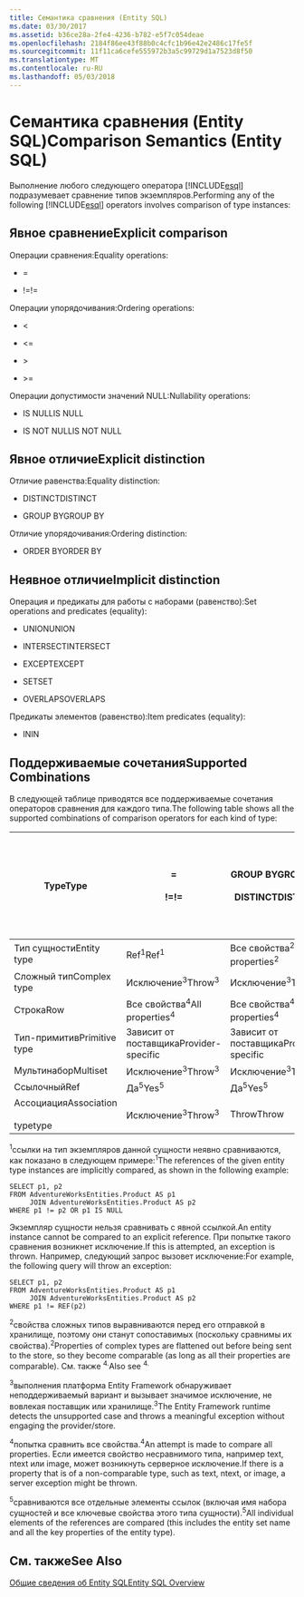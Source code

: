 ```yaml
---
title: Семантика сравнения (Entity SQL)
ms.date: 03/30/2017
ms.assetid: b36ce28a-2fe4-4236-b782-e5f7c054deae
ms.openlocfilehash: 2184f86ee43f88b0c4cfc1b96e42e2486c17fe5f
ms.sourcegitcommit: 11f11ca6cefe555972b3a5c99729d1a7523d8f50
ms.translationtype: MT
ms.contentlocale: ru-RU
ms.lasthandoff: 05/03/2018
---
```

# <a name="comparison-semantics-entity-sql"></a><span data-ttu-id="5fb03-102">Семантика сравнения (Entity SQL)</span><span class="sxs-lookup"><span data-stu-id="5fb03-102">Comparison Semantics (Entity SQL)</span></span>
<span data-ttu-id="5fb03-103">Выполнение любого следующего оператора [!INCLUDE[esql](../../../../../../includes/esql-md.md)] подразумевает сравнение типов экземпляров.</span><span class="sxs-lookup"><span data-stu-id="5fb03-103">Performing any of the following [!INCLUDE[esql](../../../../../../includes/esql-md.md)] operators involves comparison of type instances:</span></span>  
  
## <a name="explicit-comparison"></a><span data-ttu-id="5fb03-104">Явное сравнение</span><span class="sxs-lookup"><span data-stu-id="5fb03-104">Explicit comparison</span></span>  
 <span data-ttu-id="5fb03-105">Операции сравнения:</span><span class="sxs-lookup"><span data-stu-id="5fb03-105">Equality operations:</span></span>  
  
-   =  
  
-   <span data-ttu-id="5fb03-106">!=</span><span class="sxs-lookup"><span data-stu-id="5fb03-106">!=</span></span>  
  
 <span data-ttu-id="5fb03-107">Операции упорядочивания:</span><span class="sxs-lookup"><span data-stu-id="5fb03-107">Ordering operations:</span></span>  
  
-   <  
  
-   \<=  
  
-   \>  
  
-   \>=  
  
 <span data-ttu-id="5fb03-108">Операции допустимости значений NULL:</span><span class="sxs-lookup"><span data-stu-id="5fb03-108">Nullability operations:</span></span>  
  
-   <span data-ttu-id="5fb03-109">IS NULL</span><span class="sxs-lookup"><span data-stu-id="5fb03-109">IS NULL</span></span>  
  
-   <span data-ttu-id="5fb03-110">IS NOT NULL</span><span class="sxs-lookup"><span data-stu-id="5fb03-110">IS NOT NULL</span></span>  
  
## <a name="explicit-distinction"></a><span data-ttu-id="5fb03-111">Явное отличие</span><span class="sxs-lookup"><span data-stu-id="5fb03-111">Explicit distinction</span></span>  
 <span data-ttu-id="5fb03-112">Отличие равенства:</span><span class="sxs-lookup"><span data-stu-id="5fb03-112">Equality distinction:</span></span>  
  
-   <span data-ttu-id="5fb03-113">DISTINCT</span><span class="sxs-lookup"><span data-stu-id="5fb03-113">DISTINCT</span></span>  
  
-   <span data-ttu-id="5fb03-114">GROUP BY</span><span class="sxs-lookup"><span data-stu-id="5fb03-114">GROUP BY</span></span>  
  
 <span data-ttu-id="5fb03-115">Отличие упорядочивания:</span><span class="sxs-lookup"><span data-stu-id="5fb03-115">Ordering distinction:</span></span>  
  
-   <span data-ttu-id="5fb03-116">ORDER BY</span><span class="sxs-lookup"><span data-stu-id="5fb03-116">ORDER BY</span></span>  
  
## <a name="implicit-distinction"></a><span data-ttu-id="5fb03-117">Неявное отличие</span><span class="sxs-lookup"><span data-stu-id="5fb03-117">Implicit distinction</span></span>  
 <span data-ttu-id="5fb03-118">Операция и предикаты для работы с наборами (равенство):</span><span class="sxs-lookup"><span data-stu-id="5fb03-118">Set operations and predicates (equality):</span></span>  
  
-   <span data-ttu-id="5fb03-119">UNION</span><span class="sxs-lookup"><span data-stu-id="5fb03-119">UNION</span></span>  
  
-   <span data-ttu-id="5fb03-120">INTERSECT</span><span class="sxs-lookup"><span data-stu-id="5fb03-120">INTERSECT</span></span>  
  
-   <span data-ttu-id="5fb03-121">EXCEPT</span><span class="sxs-lookup"><span data-stu-id="5fb03-121">EXCEPT</span></span>  
  
-   <span data-ttu-id="5fb03-122">SET</span><span class="sxs-lookup"><span data-stu-id="5fb03-122">SET</span></span>  
  
-   <span data-ttu-id="5fb03-123">OVERLAPS</span><span class="sxs-lookup"><span data-stu-id="5fb03-123">OVERLAPS</span></span>  
  
 <span data-ttu-id="5fb03-124">Предикаты элементов (равенство):</span><span class="sxs-lookup"><span data-stu-id="5fb03-124">Item predicates (equality):</span></span>  
  
-   <span data-ttu-id="5fb03-125">IN</span><span class="sxs-lookup"><span data-stu-id="5fb03-125">IN</span></span>  
  
## <a name="supported-combinations"></a><span data-ttu-id="5fb03-126">Поддерживаемые сочетания</span><span class="sxs-lookup"><span data-stu-id="5fb03-126">Supported Combinations</span></span>  
 <span data-ttu-id="5fb03-127">В следующей таблице приводятся все поддерживаемые сочетания операторов сравнения для каждого типа.</span><span class="sxs-lookup"><span data-stu-id="5fb03-127">The following table shows all the supported combinations of comparison operators for each kind of type:</span></span>  
  
|<span data-ttu-id="5fb03-128">**Type**</span><span class="sxs-lookup"><span data-stu-id="5fb03-128">**Type**</span></span>|**=**<br /><br /> <span data-ttu-id="5fb03-129">**!=**</span><span class="sxs-lookup"><span data-stu-id="5fb03-129">**!=**</span></span>|<span data-ttu-id="5fb03-130">**GROUP BY**</span><span class="sxs-lookup"><span data-stu-id="5fb03-130">**GROUP BY**</span></span><br /><br /> <span data-ttu-id="5fb03-131">**DISTINCT**</span><span class="sxs-lookup"><span data-stu-id="5fb03-131">**DISTINCT**</span></span>|<span data-ttu-id="5fb03-132">**UNION**</span><span class="sxs-lookup"><span data-stu-id="5fb03-132">**UNION**</span></span><br /><br /> <span data-ttu-id="5fb03-133">**INTERSECT**</span><span class="sxs-lookup"><span data-stu-id="5fb03-133">**INTERSECT**</span></span><br /><br /> <span data-ttu-id="5fb03-134">**EXCEPT**</span><span class="sxs-lookup"><span data-stu-id="5fb03-134">**EXCEPT**</span></span><br /><br /> <span data-ttu-id="5fb03-135">**SET**</span><span class="sxs-lookup"><span data-stu-id="5fb03-135">**SET**</span></span><br /><br /> <span data-ttu-id="5fb03-136">**OVERLAPS**</span><span class="sxs-lookup"><span data-stu-id="5fb03-136">**OVERLAPS**</span></span>|<span data-ttu-id="5fb03-137">**IN**</span><span class="sxs-lookup"><span data-stu-id="5fb03-137">**IN**</span></span>|<span data-ttu-id="5fb03-138">**<   <=**</span><span class="sxs-lookup"><span data-stu-id="5fb03-138">**<   <=**</span></span><br /><br /> <span data-ttu-id="5fb03-139">**>   >=**</span><span class="sxs-lookup"><span data-stu-id="5fb03-139">**>   >=**</span></span>|<span data-ttu-id="5fb03-140">**ORDER BY**</span><span class="sxs-lookup"><span data-stu-id="5fb03-140">**ORDER BY**</span></span>|<span data-ttu-id="5fb03-141">**ИМЕЕТ ЗНАЧЕНИЕ NULL**</span><span class="sxs-lookup"><span data-stu-id="5fb03-141">**IS NULL**</span></span><br /><br /> <span data-ttu-id="5fb03-142">**НЕ ИМЕЕТ ЗНАЧЕНИЕ NULL**</span><span class="sxs-lookup"><span data-stu-id="5fb03-142">**IS NOT NULL**</span></span>|  
|-|-|-|-|-|-|-|-|  
|<span data-ttu-id="5fb03-143">Тип сущности</span><span class="sxs-lookup"><span data-stu-id="5fb03-143">Entity type</span></span>|<span data-ttu-id="5fb03-144">Ref<sup>1</sup></span><span class="sxs-lookup"><span data-stu-id="5fb03-144">Ref<sup>1</sup></span></span>|<span data-ttu-id="5fb03-145">Все свойства<sup>2</sup></span><span class="sxs-lookup"><span data-stu-id="5fb03-145">All properties<sup>2</sup></span></span>|<span data-ttu-id="5fb03-146">Все свойства<sup>2</sup></span><span class="sxs-lookup"><span data-stu-id="5fb03-146">All properties<sup>2</sup></span></span>|<span data-ttu-id="5fb03-147">Все свойства<sup>2</sup></span><span class="sxs-lookup"><span data-stu-id="5fb03-147">All properties<sup>2</sup></span></span>|<span data-ttu-id="5fb03-148">Исключение<sup>3</sup></span><span class="sxs-lookup"><span data-stu-id="5fb03-148">Throw<sup>3</sup></span></span>|<span data-ttu-id="5fb03-149">Исключение<sup>3</sup></span><span class="sxs-lookup"><span data-stu-id="5fb03-149">Throw<sup>3</sup></span></span>|<span data-ttu-id="5fb03-150">Ref<sup>1</sup></span><span class="sxs-lookup"><span data-stu-id="5fb03-150">Ref<sup>1</sup></span></span>|  
|<span data-ttu-id="5fb03-151">Сложный тип</span><span class="sxs-lookup"><span data-stu-id="5fb03-151">Complex type</span></span>|<span data-ttu-id="5fb03-152">Исключение<sup>3</sup></span><span class="sxs-lookup"><span data-stu-id="5fb03-152">Throw<sup>3</sup></span></span>|<span data-ttu-id="5fb03-153">Исключение<sup>3</sup></span><span class="sxs-lookup"><span data-stu-id="5fb03-153">Throw<sup>3</sup></span></span>|<span data-ttu-id="5fb03-154">Исключение<sup>3</sup></span><span class="sxs-lookup"><span data-stu-id="5fb03-154">Throw<sup>3</sup></span></span>|<span data-ttu-id="5fb03-155">Исключение<sup>3</sup></span><span class="sxs-lookup"><span data-stu-id="5fb03-155">Throw<sup>3</sup></span></span>|<span data-ttu-id="5fb03-156">Исключение<sup>3</sup></span><span class="sxs-lookup"><span data-stu-id="5fb03-156">Throw<sup>3</sup></span></span>|<span data-ttu-id="5fb03-157">Исключение<sup>3</sup></span><span class="sxs-lookup"><span data-stu-id="5fb03-157">Throw<sup>3</sup></span></span>|<span data-ttu-id="5fb03-158">Исключение<sup>3</sup></span><span class="sxs-lookup"><span data-stu-id="5fb03-158">Throw<sup>3</sup></span></span>|  
|<span data-ttu-id="5fb03-159">Строка</span><span class="sxs-lookup"><span data-stu-id="5fb03-159">Row</span></span>|<span data-ttu-id="5fb03-160">Все свойства<sup>4</sup></span><span class="sxs-lookup"><span data-stu-id="5fb03-160">All properties<sup>4</sup></span></span>|<span data-ttu-id="5fb03-161">Все свойства<sup>4</sup></span><span class="sxs-lookup"><span data-stu-id="5fb03-161">All properties<sup>4</sup></span></span>|<span data-ttu-id="5fb03-162">Все свойства<sup>4</sup></span><span class="sxs-lookup"><span data-stu-id="5fb03-162">All properties<sup>4</sup></span></span>|<span data-ttu-id="5fb03-163">Исключение<sup>3</sup></span><span class="sxs-lookup"><span data-stu-id="5fb03-163">Throw<sup>3</sup></span></span>|<span data-ttu-id="5fb03-164">Исключение<sup>3</sup></span><span class="sxs-lookup"><span data-stu-id="5fb03-164">Throw<sup>3</sup></span></span>|<span data-ttu-id="5fb03-165">Все свойства<sup>4</sup></span><span class="sxs-lookup"><span data-stu-id="5fb03-165">All properties<sup>4</sup></span></span>|<span data-ttu-id="5fb03-166">Исключение<sup>3</sup></span><span class="sxs-lookup"><span data-stu-id="5fb03-166">Throw<sup>3</sup></span></span>|  
|<span data-ttu-id="5fb03-167">Тип-примитив</span><span class="sxs-lookup"><span data-stu-id="5fb03-167">Primitive type</span></span>|<span data-ttu-id="5fb03-168">Зависит от поставщика</span><span class="sxs-lookup"><span data-stu-id="5fb03-168">Provider-specific</span></span>|<span data-ttu-id="5fb03-169">Зависит от поставщика</span><span class="sxs-lookup"><span data-stu-id="5fb03-169">Provider-specific</span></span>|<span data-ttu-id="5fb03-170">Зависит от поставщика</span><span class="sxs-lookup"><span data-stu-id="5fb03-170">Provider-specific</span></span>|<span data-ttu-id="5fb03-171">Зависит от поставщика</span><span class="sxs-lookup"><span data-stu-id="5fb03-171">Provider-specific</span></span>|<span data-ttu-id="5fb03-172">Зависит от поставщика</span><span class="sxs-lookup"><span data-stu-id="5fb03-172">Provider-specific</span></span>|<span data-ttu-id="5fb03-173">Зависит от поставщика</span><span class="sxs-lookup"><span data-stu-id="5fb03-173">Provider-specific</span></span>|<span data-ttu-id="5fb03-174">Зависит от поставщика</span><span class="sxs-lookup"><span data-stu-id="5fb03-174">Provider-specific</span></span>|  
|<span data-ttu-id="5fb03-175">Мультинабор</span><span class="sxs-lookup"><span data-stu-id="5fb03-175">Multiset</span></span>|<span data-ttu-id="5fb03-176">Исключение<sup>3</sup></span><span class="sxs-lookup"><span data-stu-id="5fb03-176">Throw<sup>3</sup></span></span>|<span data-ttu-id="5fb03-177">Исключение<sup>3</sup></span><span class="sxs-lookup"><span data-stu-id="5fb03-177">Throw<sup>3</sup></span></span>|<span data-ttu-id="5fb03-178">Исключение<sup>3</sup></span><span class="sxs-lookup"><span data-stu-id="5fb03-178">Throw<sup>3</sup></span></span>|<span data-ttu-id="5fb03-179">Исключение<sup>3</sup></span><span class="sxs-lookup"><span data-stu-id="5fb03-179">Throw<sup>3</sup></span></span>|<span data-ttu-id="5fb03-180">Исключение<sup>3</sup></span><span class="sxs-lookup"><span data-stu-id="5fb03-180">Throw<sup>3</sup></span></span>|<span data-ttu-id="5fb03-181">Исключение<sup>3</sup></span><span class="sxs-lookup"><span data-stu-id="5fb03-181">Throw<sup>3</sup></span></span>|<span data-ttu-id="5fb03-182">Исключение<sup>3</sup></span><span class="sxs-lookup"><span data-stu-id="5fb03-182">Throw<sup>3</sup></span></span>|  
|<span data-ttu-id="5fb03-183">Ссылочный</span><span class="sxs-lookup"><span data-stu-id="5fb03-183">Ref</span></span>|<span data-ttu-id="5fb03-184">Да<sup>5</sup></span><span class="sxs-lookup"><span data-stu-id="5fb03-184">Yes<sup>5</sup></span></span>|<span data-ttu-id="5fb03-185">Да<sup>5</sup></span><span class="sxs-lookup"><span data-stu-id="5fb03-185">Yes<sup>5</sup></span></span>|<span data-ttu-id="5fb03-186">Да<sup>5</sup></span><span class="sxs-lookup"><span data-stu-id="5fb03-186">Yes<sup>5</sup></span></span>|<span data-ttu-id="5fb03-187">Да<sup>5</sup></span><span class="sxs-lookup"><span data-stu-id="5fb03-187">Yes<sup>5</sup></span></span>|<span data-ttu-id="5fb03-188">Throw</span><span class="sxs-lookup"><span data-stu-id="5fb03-188">Throw</span></span>|<span data-ttu-id="5fb03-189">Throw</span><span class="sxs-lookup"><span data-stu-id="5fb03-189">Throw</span></span>|<span data-ttu-id="5fb03-190">Да<sup>5</sup></span><span class="sxs-lookup"><span data-stu-id="5fb03-190">Yes<sup>5</sup></span></span>|  
|<span data-ttu-id="5fb03-191">Ассоциация</span><span class="sxs-lookup"><span data-stu-id="5fb03-191">Association</span></span><br /><br /> <span data-ttu-id="5fb03-192">type</span><span class="sxs-lookup"><span data-stu-id="5fb03-192">type</span></span>|<span data-ttu-id="5fb03-193">Исключение<sup>3</sup></span><span class="sxs-lookup"><span data-stu-id="5fb03-193">Throw<sup>3</sup></span></span>|<span data-ttu-id="5fb03-194">Throw</span><span class="sxs-lookup"><span data-stu-id="5fb03-194">Throw</span></span>|<span data-ttu-id="5fb03-195">Throw</span><span class="sxs-lookup"><span data-stu-id="5fb03-195">Throw</span></span>|<span data-ttu-id="5fb03-196">Throw</span><span class="sxs-lookup"><span data-stu-id="5fb03-196">Throw</span></span>|<span data-ttu-id="5fb03-197">Исключение<sup>3</sup></span><span class="sxs-lookup"><span data-stu-id="5fb03-197">Throw<sup>3</sup></span></span>|<span data-ttu-id="5fb03-198">Исключение<sup>3</sup></span><span class="sxs-lookup"><span data-stu-id="5fb03-198">Throw<sup>3</sup></span></span>|<span data-ttu-id="5fb03-199">Исключение<sup>3</sup></span><span class="sxs-lookup"><span data-stu-id="5fb03-199">Throw<sup>3</sup></span></span>|  
  
 <span data-ttu-id="5fb03-200"><sup>1</sup>ссылки на тип экземпляров данной сущности неявно сравниваются, как показано в следующем примере:</span><span class="sxs-lookup"><span data-stu-id="5fb03-200"><sup>1</sup>The references of the given entity type instances are implicitly compared, as shown in the following example:</span></span>  
  
```  
SELECT p1, p2   
FROM AdventureWorksEntities.Product AS p1   
     JOIN AdventureWorksEntities.Product AS p2   
WHERE p1 != p2 OR p1 IS NULL  
```  
  
 <span data-ttu-id="5fb03-201">Экземпляр сущности нельзя сравнивать с явной ссылкой.</span><span class="sxs-lookup"><span data-stu-id="5fb03-201">An entity instance cannot be compared to an explicit reference.</span></span> <span data-ttu-id="5fb03-202">При попытке такого сравнения возникнет исключение.</span><span class="sxs-lookup"><span data-stu-id="5fb03-202">If this is attempted, an exception is thrown.</span></span> <span data-ttu-id="5fb03-203">Например, следующий запрос вызовет исключение:</span><span class="sxs-lookup"><span data-stu-id="5fb03-203">For example, the following query will throw an exception:</span></span>  
  
```  
SELECT p1, p2   
FROM AdventureWorksEntities.Product AS p1   
     JOIN AdventureWorksEntities.Product AS p2   
WHERE p1 != REF(p2)  
```  
  
 <span data-ttu-id="5fb03-204"><sup>2</sup>свойства сложных типов выравниваются перед его отправкой в хранилище, поэтому они станут сопоставимых (поскольку сравнимы их свойства).</span><span class="sxs-lookup"><span data-stu-id="5fb03-204"><sup>2</sup>Properties of complex types are flattened out before being sent to the store, so they become comparable (as long as all their properties are comparable).</span></span> <span data-ttu-id="5fb03-205">См. также <sup>4.</sup></span><span class="sxs-lookup"><span data-stu-id="5fb03-205">Also see <sup>4.</sup></span></span>  
  
 <span data-ttu-id="5fb03-206"><sup>3</sup>выполнения платформа Entity Framework обнаруживает неподдерживаемый вариант и вызывает значимое исключение, не вовлекая поставщик или хранилище.</span><span class="sxs-lookup"><span data-stu-id="5fb03-206"><sup>3</sup>The Entity Framework runtime detects the unsupported case and throws a meaningful exception without engaging the provider/store.</span></span>  
  
 <span data-ttu-id="5fb03-207"><sup>4</sup>попытка сравнить все свойства.</span><span class="sxs-lookup"><span data-stu-id="5fb03-207"><sup>4</sup>An attempt is made to compare all properties.</span></span> <span data-ttu-id="5fb03-208">Если имеется свойство несравнимого типа, например text, ntext или image, может возникнуть серверное исключение.</span><span class="sxs-lookup"><span data-stu-id="5fb03-208">If there is a property that is of a non-comparable type, such as text, ntext, or image, a server exception might be thrown.</span></span>  
  
 <span data-ttu-id="5fb03-209"><sup>5</sup>сравниваются все отдельные элементы ссылок (включая имя набора сущностей и все ключевые свойства этого типа сущности).</span><span class="sxs-lookup"><span data-stu-id="5fb03-209"><sup>5</sup>All individual elements of the references are compared (this includes the entity set name and all the key properties of the entity type).</span></span>  
  
## <a name="see-also"></a><span data-ttu-id="5fb03-210">См. также</span><span class="sxs-lookup"><span data-stu-id="5fb03-210">See Also</span></span>  
 [<span data-ttu-id="5fb03-211">Общие сведения об Entity SQL</span><span class="sxs-lookup"><span data-stu-id="5fb03-211">Entity SQL Overview</span></span>](../../../../../../docs/framework/data/adonet/ef/language-reference/entity-sql-overview.md)
